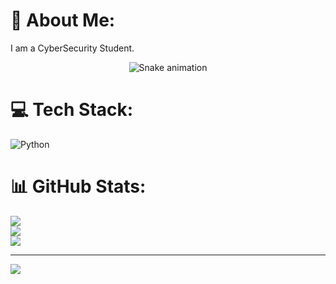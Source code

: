 # 💫 About Me:
I am a CyberSecurity Student.

<!-- Snake Game Repo View -->

<div align="center">
  <img src="https://profile-readme-generator.com/assets/snake.svg" alt="Snake animation" />
</div>

# 💻 Tech Stack:
![Python](https://img.shields.io/badge/python-3670A0?style=for-the-badge&logo=python&logoColor=ffdd54)
# 📊 GitHub Stats:
![](https://github-readme-stats.vercel.app/api?username=aliyaan544&theme=dark&hide_border=false&include_all_commits=false&count_private=false)<br/>
![](https://nirzak-streak-stats.vercel.app/?user=aliyaan544&theme=dark&hide_border=false)<br/>
![](https://github-readme-stats.vercel.app/api/top-langs/?username=aliyaan544&theme=dark&hide_border=false&include_all_commits=false&count_private=false&layout=compact)

---
[![](https://visitcount.itsvg.in/api?id=aliyaan544&icon=0&color=0)](https://visitcount.itsvg.in)

<!-- Proudly created with GPRM ( https://gprm.itsvg.in ) -->
